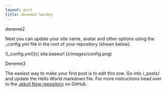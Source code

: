 ```yaml
---
layout: post
title: deneme2 kardeş
---
```

deneme2
<script src="http://gist-it.appspot.com/http://github.com/tgurel/cexamples/raw/master/03-donguler/10_defa_merhaba.c"></script>
Next you can update your site name, avatar and other options using the _config.yml file in the root of your repository (shown below).

![_config.yml]({{ site.baseurl }}/images/config.png)

Deneme3

<script src="http://gist-it.appspot.com/github/robertkrimen/gist-it-example/blob/master/example.js"></script>

The easiest way to make your first post is to edit this one. Go into /_posts/ and update the Hello World markdown file. For more instructions head over to the [Jekyll Now repository](https://github.com/barryclark/jekyll-now) on GitHub.
